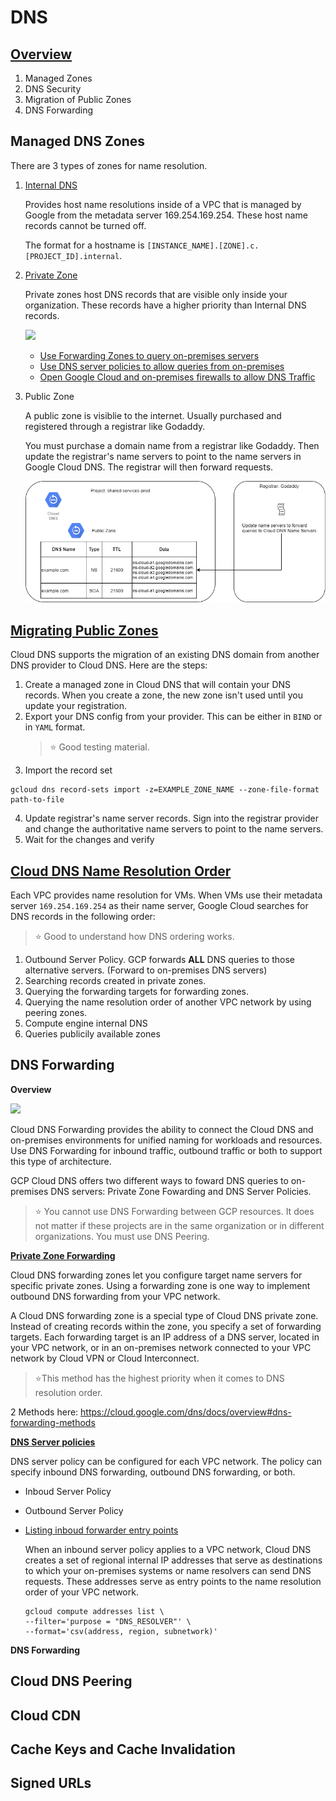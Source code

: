 # DNS

## [Overview](https://cloud.google.com/dns/docs/overview)
1. Managed Zones
1. DNS Security
1. Migration of Public Zones
1. DNS Forwarding

## Managed DNS Zones
There are 3 types of zones for name resolution.
1. [Internal DNS](https://cloud.google.com/compute/docs/internal-dns)

    Provides host name resolutions inside of a VPC that is managed by Google from the metadata server 169.254.169.254. These host name records cannot be turned off.

    The format for a hostname is `[INSTANCE_NAME].[ZONE].c.[PROJECT_ID].internal`.

1. [Private Zone](https://cloud.google.com/dns/docs/best-practices#best_practices_for_private_zones)

    Private zones host DNS records that are visible only inside your organization. These records have a higher priority than Internal DNS records.

    ![](https://cloud.google.com/dns/images/private_zones_hosted_in_shared_vpc_network.svg)

    * [Use Forwarding Zones to query on-premises servers](https://cloud.google.com/dns/docs/best-practices#use_forwarding_zones_to_query_on-premises_servers)
    * [Use DNS server policies to allow queries from on-premises](https://cloud.google.com/dns/docs/best-practices#use_dns_server_policies_to_allow_queries_from_on-premises)
    * [Open Google Cloud and on-premises firewalls to allow DNS Traffic](https://cloud.google.com/dns/docs/best-practices#open-google-cloud-and-on-premises-firewalls)

1. Public Zone

    A public zone is visiblie to the internet. Usually purchased and registered through a registrar like Godaddy.

    You must purchase a domain name from a registrar like Godaddy. Then update the registrar's name servers to point to the name servers in Google Cloud DNS. The registrar will then forward requests.

    ![](./registrar-to-clouddns.png)

## <b>[Migrating Public Zones](https://cloud.google.com/dns/docs/migrating)</b>

Cloud DNS supports the migration of an existing DNS domain from another DNS provider to Cloud DNS. Here are the steps:

1. Create a managed zone in Cloud DNS that will contain your DNS records. When you create a zone, the new zone isn't used until you update your registration.
2. Export your DNS config from your provider. This can be either in `BIND` or in `YAML` format.
    > :star: Good testing material.
3. Import the record set
```gcloud
gcloud dns record-sets import -z=EXAMPLE_ZONE_NAME --zone-file-format path-to-file
```
4. Update registrar's name server records. Sign into the registrar provider and change the authoritative name servers to point to the name servers.
5. Wait for the changes and verify

## <b>[Cloud DNS Name Resolution Order](https://cloud.google.com/dns/docs/vpc-name-res-order)</b>

Each VPC provides name resolution for VMs. When VMs use their metadata server `169.254.169.254` as their name server, Google Cloud searches for DNS records in the following order:

>:star: Good to understand how DNS ordering works.
    
1. Outbound Server Policy. GCP forwards <b>ALL</b> DNS queries to those alternative servers. (Forward to on-premises DNS servers)
1. Searching records created in private zones.
1. Querying the forwarding targets for forwarding zones.
1. Querying the name resolution order of another VPC network by using peering zones.
1. Compute engine internal DNS
1. Queries publicily available zones

## DNS Forwarding

<b>Overview</b>

![](https://miro.medium.com/max/1050/1*XLg81YrApCmGZt1ECScQDg.png)

Cloud DNS Forwarding provides the ability to connect the Cloud DNS and on-premises environments for unified naming for workloads and resources. Use DNS Forwarding for inbound traffic, outbound traffic or both to support this type of architecture.

GCP Cloud DNS offers two different ways to foward DNS queries to on-premises DNS servers: Private Zone Fowarding and DNS Server Policies.

> :star: You cannot use DNS Forwarding between GCP resources. It does not matter if these projects are in the same organization or in different organizations. You must use DNS Peering.

<b>[Private Zone Forwarding](https://cloud.google.com/dns/docs/overview#dns-forwarding-zones)</b>

Cloud DNS forwarding zones let you configure target name servers for specific private zones. Using a forwarding zone is one way to implement outbound DNS forwarding from your VPC network.

A Cloud DNS forwarding zone is a special type of Cloud DNS private zone. Instead of creating records within the zone, you specify a set of forwarding targets. Each forwarding target is an IP address of a DNS server, located in your VPC network, or in an on-premises network connected to your VPC network by Cloud VPN or Cloud Interconnect.

>:star:This method has the highest priority when it comes to DNS resolution order.

2 Methods here: https://cloud.google.com/dns/docs/overview#dns-forwarding-methods

<b>[DNS Server policies](https://cloud.google.com/dns/docs/overview#dns-server-policy)</b>

DNS server policy can be configured for each VPC network.  The policy can specify inbound DNS forwarding, outbound DNS forwarding, or both.
* Inboud Server Policy

* Outbound Server Policy

* [Listing inboud forwarder entry points](https://cloud.google.com/dns/docs/policies#list-in-entrypoints)

    When an inbound server policy applies to a VPC network, Cloud DNS creates a set of regional internal IP addresses that serve as destinations to which your on-premises systems or name resolvers can send DNS requests. These addresses serve as entry points to the name resolution order of your VPC network.
    ```gcloud
    gcloud compute addresses list \
    --filter='purpose = "DNS_RESOLVER"' \
    --format='csv(address, region, subnetwork)'
    ```

<b>DNS Forwarding</b>

## Cloud DNS Peering

## Cloud CDN

## Cache Keys and Cache Invalidation

## Signed URLs
